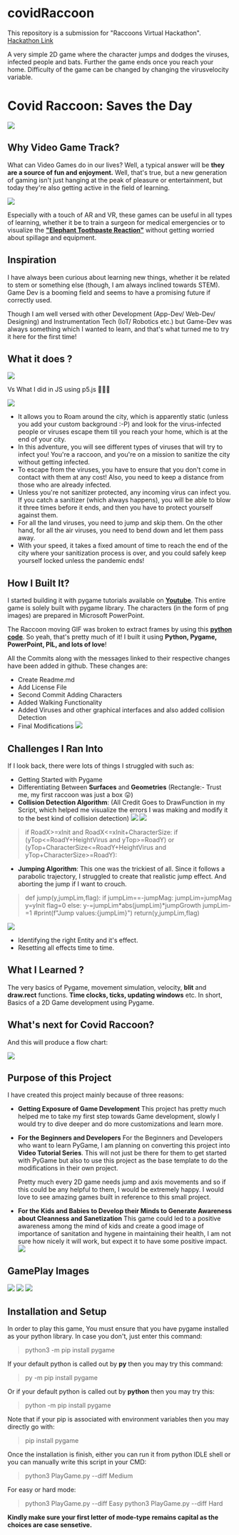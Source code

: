 # covidRaccoon
This repository is a submission for "Raccoons Virtual Hackathon". [Hackathon Link](https://raccoons-virtual-hackathon.devpost.com/updates/12926-the-day-has-come-launching-the-raccoons)
              
A very simple 2D game where the character jumps and dodges the viruses, infected people and bats. Further the game ends once you reach your home. Difficulty of the game can be changed by changing the virusvelocity variable.

# Covid Raccoon: Saves the Day

![](WinnerScreen.png)

## Why Video Game Track?

What can Video Games do in our lives? Well, a typical answer will be **they are a source of fun and enjoyment.** Well, that's true, but a new generation of gaming isn't just hanging at the peak of pleasure or entertainment, but today they're also getting active in the field of learning.

![](GithubReferences/Learning.jpg)



Especially with a touch of AR and VR, these games can be useful in all types of learning, whether it be to train a surgeon for medical emergencies or to visualize the [__"Elephant Toothpaste Reaction"__](https://www.youtube.com/watch?v=p5qvi20J5IM) without getting worried about spillage and equipment.


## Inspiration

I have always been curious about learning new things, whether it be related to stem or something else (though, I am always inclined towards STEM). Game Dev is a booming field and seems to have a promising future if correctly used. 

Though I am well versed with other Development (App-Dev/ Web-Dev/ Designing) and Instrumentation Tech (IoT/ Robotics etc.) but Game-Dev was always something which I wanted to learn, and that's what turned me to try it here for the first time!

## What it does ?
![](GithubReferences/Game.gif)

Vs  What I did in JS using p5.js 🤣🤣🤣

![](JSD.gif)

- It allows you to Roam around the city, which is apparently static (unless you add your custom background :-P) and look for the virus-infected people or viruses escape them till you reach your home, which is at the end of your city.
- In this adventure, you will see different types of viruses that will try to infect you! You're a raccoon, and you're on a mission to sanitize the city without getting infected. 
- To escape from the viruses, you have to ensure that you don't come in contact with them at any cost! Also, you need to keep a distance from those who are already infected.
- Unless you're not sanitizer protected, any incoming virus can infect you. If you catch a sanitizer (which always happens), you will be able to blow it three times before it ends, and then you have to protect yourself against them.
- For all the land viruses, you need to jump and skip them. On the other hand, for all the air viruses, you need to bend down and let them pass away.
- With your speed, it takes a fixed amount of time to reach the end of the city where your sanitization process is over, and you could safely keep yourself locked unless the pandemic ends!

## How I Built It?

I started building it with pygame tutorials available on [**Youtube**](https://www.youtube.com/watch?v=i6xMBig-pP4&list=PLzMcBGfZo4-lp3jAExUCewBfMx3UZFkh5). This entire game is solely built with pygame library. The characters (in the form of png images) are prepared in Microsoft PowerPoint.

The Raccoon moving GIF was broken to extract frames by using this [**python code**](GIFtoFrames.py). So yeah, that's pretty much of it! I built it using **Python, Pygame, PowerPoint, PIL, and lots of love**!

All the Commits along with the messages linked to their respective changes have been added in github. These changes are:

- Create Readme.md
- Add License File
- Second Commit Adding Characters
- Added Walking Functionality
- Added Viruses and other graphical interfaces and also added collision Detection
- Final Modifications
![](GithubReferences/commits.jpg)
## Challenges I Ran Into

If I look back, there were lots of things I struggled with such as:
- Getting Started with Pygame
- Differentiating Between **Surfaces** and **Geometries** (Rectangle:- Trust me, my first raccoon was just a box 😛)
- **Collision Detection Algorithm**: (All Credit Goes to DrawFunction in my Script, which helped me visualize the errors I was making and modify it to the best kind of collision detection)
![](GithubReferences/CollisionDetection1.jpg)
![](GithubReferences/CollisionDetection2.jpg)
> if RoadX>=xInit and RoadX<=xInit+CharacterSize:
        if (yTop<=RoadY+HeightVirus and yTop>=RoadY) or (yTop+CharacterSize<=RoadY+HeightVirus and yTop+CharacterSize>=RoadY):
- **Jumping Algorithm**: This one was the trickiest of all. Since it follows a parabolic trajectory, I struggled to create that realistic jump effect. And aborting the jump if I want to crouch.
> def jump(y,jumpLim,flag):
    if jumpLim==-jumpMag:
        jumpLim=jumpMag
        y=yInit
        flag=0
    else:
        y-=jumpLim*abs(jumpLim)*jumpGrowth
        jumpLim-=1
    #print(f"Jump values:{jumpLim}")
    return(y,jumpLim,flag)

![](GithubReferences/CollisionDetection3.jpg)
- Identifying the right Entity and it's effect.
- Resetting all effects time to time.
## What I Learned ?

The very basics of Pygame, movement simulation, velocity, **blit** and **draw.rect** functions. **Time clocks, ticks, updating windows** etc. In short, Basics of a 2D Game development using Pygame.

## What's next for Covid Raccoon?

And this will produce a flow chart:

![](GithubReferences/FlowC1.jpg)
## Purpose of this Project

I have created this project mainly because of three reasons:
- **Getting Exposure of Game Development**
This project has pretty much helped me to take my first step towards Game development, slowly I would try to dive deeper and do more customizations and learn more.
- **For the Beginners and Developers**
For the Beginners and Developers who want to learn PyGame, I am planning on converting this project into **Video Tutorial Series**. This will not just be there for them to get started with PyGame but also to use this project as the base template to do the modifications in their own project.

	Pretty much every 2D game needs jump and axis movements and so if this could be any helpful to them, I would be extremely happy. I would love to see amazing games built in reference to this small project.
- **For the Kids and Babies to Develop their Minds to Generate Awareness about Cleanness and Sanetization**
This game could led to a positive awareness among the mind of kids and create a good image of importance of sanitation and hygene in maintaining their health, I am not sure how nicely it will work, but expect it to have some positive impact.
![](GithubReferences/FlowC2.jpg)

## GamePlay Images
![](GithubReferences/GameView1.jpg)
![](GithubReferences/GameView2.jpg)
![](FinalScreen.png)

## Installation and Setup
In order to play this game, You must ensure that you have pygame installed as your python library. In case you don't, just enter this command:

> python3 -m pip install pygame

If your default python is called out by **py** then you may try this command:

> py -m pip install pygame

Or if your default python is called out by **python** then you may try this:

> python -m pip install pygame

Note that if your pip is associated with environment variables then you may directly go with:

> pip install pygame

Once the installation is finish, either you can run it from python IDLE shell or you can manually write this script in your CMD:

> python3 PlayGame.py --diff Medium

For easy or hard mode:
> python3 PlayGame.py --diff Easy
> python3 PlayGame.py --diff Hard

**Kindly make sure your first letter of mode-type remains capital as the choices are case sensetive.**

